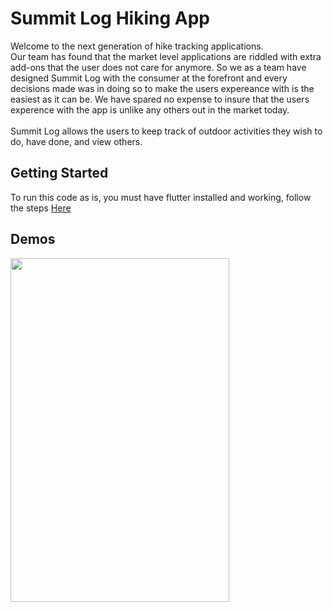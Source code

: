 # Summit Log Hiking App
Welcome to the next generation of hike tracking applications. <br />
Our team has found that the market level applications are riddled with extra add-ons that the user does not care for anymore. So we as a team have designed Summit Log with the consumer at the forefront and every decisions made was in doing so to make the users expereance with is the easiest as it can be. We have spared no expense to insure that the users experence with the app is unlike any others out in the market today. <br /><br />
Summit Log allows the users to keep track of outdoor activities they wish to do, have done, and view others.

## Getting Started

To run this code as is, you must have flutter installed and working, follow the steps [Here](https://flutter.io/)

## Demos
<img src="https://github.com/HikerMobileApp/HikerApp/blob/master/Demo.gif" width="350" height="550" />


